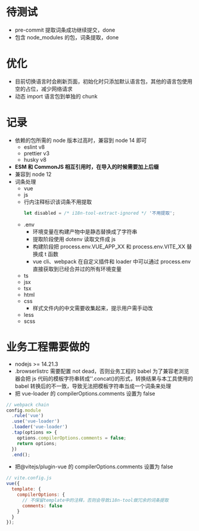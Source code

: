 # 待测试

- pre-commit 提取词条成功继续提交，done
- 包含 node_modules 的包，词条提取，done

# 优化

- 目前切换语言时会刷新页面，初始化时只添加默认语言包，其他的语言包使用空的占位，减少网络请求
- 动态 import 语言包到单独的 chunk

# 记录

- 依赖的包所需的 node 版本过高时，兼容到 node 14 即可
  - eslint v8
  - prettier v3
  - husky v8
- **ESM 和 CommonJS 相互引用时，在导入的时候需要加上后缀**
- 兼容到 node 12
- 词条处理
  - vue
  - js
  - 行内注释标识该词条不用提取
    ```js
    let disabled = /* i18n-tool-extract-ignored */ '不用提取';
    ```
  - .env
    - 环境变量在构建产物中是静态替换成了字符串
    - 提取阶段使用 dotenv 读取文件成 js
    - 构建阶段把 process.env.VUE_APP_XX 和 process.env.VITE_XX 替换成 t 函数
    - vue cli、webpack 在自定义插件和 loader 中可以通过 process.env 直接获取到已经合并过的所有环境变量
  - ts
  - jsx
  - tsx
  - html
  - css
    - 样式文件内的中文需要收集起来，提示用户需手动改
  - less
  - scss

# 业务工程需要做的

- nodejs >= 14.21.3
- .browserlistrc 需要配置 not dead，否则业务工程的 babel 为了兼容老浏览器会把 js 代码的模板字符串转成''.concat()的形式，转换结果与本工具使用的 babel 转换后的不一致，导致无法把模板字符串当成一个词条来处理
- 把 vue-loader 的 compilerOptions.comments 设置为 false

```js
// webpack chain
config.module
  .rule('vue')
  .use('vue-loader')
  .loader('vue-loader')
  .tap(options => {
    options.compilerOptions.comments = false;
    return options;
  })
  .end();
```

- 把@vitejs/plugin-vue 的 compilerOptions.comments 设置为 false

```js
// vite.config.js
vue({
  template: {
    compilerOptions: {
      // 不保留template中的注释，否则会导致i18n-tool做冗余的词条提取
      comments: false
    }
  }
});
```
